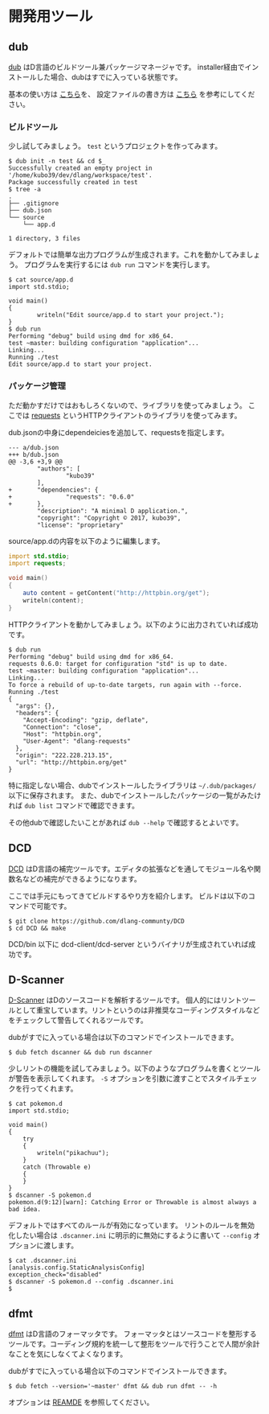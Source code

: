 # 開発用ツール

## dub

[dub](https://github.com/dlang/dub) はD言語のビルドツール兼パッケージマネージャです。
installer経由でインストールした場合、dubはすでに入っている状態です。

基本の使い方は [こちら](http://code.dlang.org/getting_started)を、 設定ファイルの書き方は [こちら](https://github.com/dlang/dub) を参考にしてください。

### ビルドツール

少し試してみましょう。 `test` というプロジェクトを作ってみます。

```console
$ dub init -n test && cd $_
Successfully created an empty project in '/home/kubo39/dev/dlang/workspace/test'.
Package successfully created in test
$ tree -a
.
├── .gitignore
├── dub.json
└── source
    └── app.d

1 directory, 3 files
```

デフォルトでは簡単な出力プログラムが生成されます。これを動かしてみましょう。
プログラムを実行するには `dub run` コマンドを実行します。

```console
$ cat source/app.d
import std.stdio;

void main()
{
        writeln("Edit source/app.d to start your project.");
}
$ dub run
Performing "debug" build using dmd for x86_64.
test ~master: building configuration "application"...
Linking...
Running ./test
Edit source/app.d to start your project.
```

### パッケージ管理

ただ動かすだけではおもしろくないので、ライブラリを使ってみましょう。
ここでは [requests](https://github.com/ikod/dlang-requests) というHTTPクライアントのライブラリを使ってみます。

dub.jsonの中身にdependeiciesを追加して、requestsを指定します。

```
--- a/dub.json
+++ b/dub.json
@@ -3,6 +3,9 @@
        "authors": [
                "kubo39"
        ],
+       "dependencies": {
+               "requests": "0.6.0"
+       },
        "description": "A minimal D application.",
        "copyright": "Copyright © 2017, kubo39",
        "license": "proprietary"
```

source/app.dの内容を以下のように編集します。

```d
import std.stdio;
import requests;

void main()
{
    auto content = getContent("http://httpbin.org/get");
    writeln(content);
}
```

HTTPクライアントを動かしてみましょう。以下のように出力されていれば成功です。

```console
$ dub run
Performing "debug" build using dmd for x86_64.
requests 0.6.0: target for configuration "std" is up to date.
test ~master: building configuration "application"...
Linking...
To force a rebuild of up-to-date targets, run again with --force.
Running ./test
{
  "args": {},
  "headers": {
    "Accept-Encoding": "gzip, deflate",
    "Connection": "close",
    "Host": "httpbin.org",
    "User-Agent": "dlang-requests"
  },
  "origin": "222.228.213.15",
  "url": "http://httpbin.org/get"
}
```

特に指定しない場合、dubでインストールしたライブラリは `~/.dub/packages/` 以下に保存されます。
また、dubでインストールしたパッケージの一覧がみたければ `dub list` コマンドで確認できます。

その他dubで確認したいことがあれば `dub --help` で確認するとよいです。

## DCD

[DCD](https://github.com/dlang-community/DCD) はD言語の補完ツールです。エディタの拡張などを通してモジュール名や関数名などの補完ができるようになります。

ここでは手元にもってきてビルドするやり方を紹介します。
ビルドは以下のコマンドで可能です。

```console
$ git clone https://github.com/dlang-communty/DCD
$ cd DCD && make
```

DCD/bin 以下に dcd-client/dcd-server というバイナリが生成されていれば成功です。

## D-Scanner

[D-Scanner](https://github.com/dlang-community/D-Scanner/) はDのソースコードを解析するツールです。
個人的にはリントツールとして重宝しています。リントというのは非推奨なコーディングスタイルなどをチェックして警告してくれるツールです。

dubがすでに入っている場合は以下のコマンドでインストールできます。

```console
$ dub fetch dscanner && dub run dscanner
```

少しリントの機能を試してみましょう。以下のようなプログラムを書くとツールが警告を表示してくれます。
`-S` オプションを引数に渡すことでスタイルチェックを行ってくれます。

```console
$ cat pokemon.d
import std.stdio;

void main()
{
    try
    {
        writeln("pikachuu");
    }
    catch (Throwable e)
    {
    }
}
$ dscanner -S pokemon.d
pokemon.d(9:12)[warn]: Catching Error or Throwable is almost always a bad idea.
```

デフォルトではすべてのルールが有効になっています。
リントのルールを無効化したい場合は `.dscanner.ini` に明示的に無効にするように書いて `--config` オプションに渡します。

```console
$ cat .dscanner.ini
[analysis.config.StaticAnalysisConfig]
exception_check="disabled"
$ dscanner -S pokemon.d --config .dscanner.ini
$
```

## dfmt

[dfmt](https://github.com/dlang-community/dfmt) はD言語のフォーマッタです。
フォーマッタとはソースコードを整形するツールです。コーディング規約を統一して整形をツールで行うことで人間が余計なことを気にしなくてよくなります。

dubがすでに入っている場合以下のコマンドでインストールできます。

```console
$ dub fetch --version='~master' dfmt && dub run dfmt -- -h
```

オプションは [REAMDE](https://github.com/dlang-community/dfmt#configuration) を参照してください。
